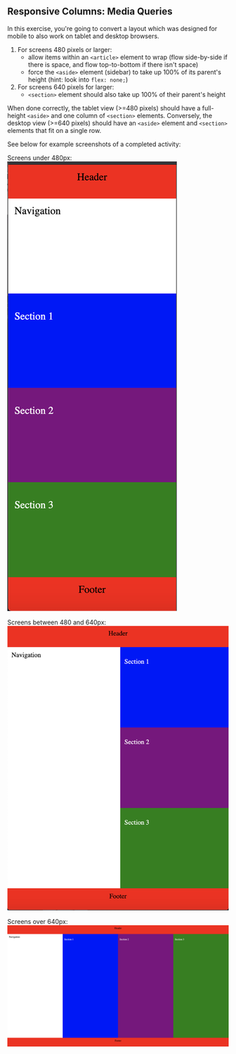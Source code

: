 ## Responsive Columns: Media Queries
In this exercise, you're going to convert a layout which was designed for mobile to also work on tablet and desktop browsers.

1.  For screens 480 pixels or larger:
    *   allow items within an `<article>` element to wrap (flow side-by-side if there is space, and flow top-to-bottom if there isn't space)
    *   force the `<aside>` element (sidebar) to take up 100% of its parent's height (hint: look into `flex: none;`)
2.  For screens 640 pixels for larger:
    *   `<section>` element should also take up 100% of their parent's height

When done correctly, the tablet view (>=480 pixels) should have a full-height `<aside>` and one column of `<section>` elements. Conversely, the desktop view (>=640 pixels) should have an `<aside>` element and `<section>` elements that fit on a single row.

See below for example screenshots of a completed activity:

Screens under 480px:
![under 480px example](img/under480.png)

Screens between 480 and 640px:
![480 to 640px example](img/480to640.png)

Screens over 640px:
![over 640px example](img/over640.png)